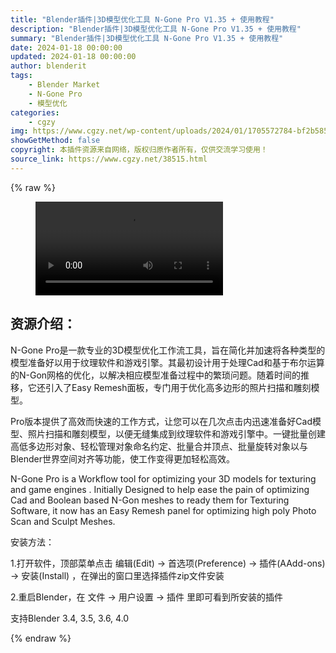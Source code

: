 ```yaml
---
title: "Blender插件|3D模型优化工具 N-Gone Pro V1.35 + 使用教程"
description: "Blender插件|3D模型优化工具 N-Gone Pro V1.35 + 使用教程"
summary: "Blender插件|3D模型优化工具 N-Gone Pro V1.35 + 使用教程"
date: 2024-01-18 00:00:00
updated: 2024-01-18 00:00:00
author: blenderit
tags: 
    - Blender Market
    - N-Gone Pro
    - 模型优化
categories:
    - cgzy
img: https://www.cgzy.net/wp-content/uploads/2024/01/1705572784-bf2b585aaeb7a04.webp
showGetMethod: false
copyright: 本插件资源来自网络，版权归原作者所有，仅供交流学习使用！
source_link: https://www.cgzy.net/38515.html
---
```


{% raw %}
<figure class="wp-block-video aligncenter"><video controls src="http://cloud.video.taobao.com/play/u/null/p/1/e/6/t/1/447042078028.mp4"></video></figure><div class="wp-block-pandastudio-title"><div class="title_style_01"><h2 id="h2-0">资源介绍：</h2></div></div><p class="is-style-text-indent-2em">N-Gone Pro是一款专业的3D模型优化工作流工具，旨在简化并加速将各种类型的模型准备好以用于纹理软件和游戏引擎。其最初设计用于处理Cad和基于布尔运算的N-Gon网格的优化，以解决相应模型准备过程中的繁琐问题。随着时间的推移，它还引入了Easy Remesh面板，专门用于优化高多边形的照片扫描和雕刻模型。</p><p>Pro版本提供了高效而快速的工作方式，让您可以在几次点击内迅速准备好Cad模型、照片扫描和雕刻模型，以便无缝集成到纹理软件和游戏引擎中。一键批量创建高低多边形对象、轻松管理对象命名约定、批量合并顶点、批量旋转对象以与Blender世界空间对齐等功能，使工作变得更加轻松高效。</p><p>N-Gone Pro is a Workflow tool for optimizing your 3D models for texturing and game engines . Initially Designed to help ease the pain of optimizing Cad and Boolean based N-Gon meshes to ready them for Texturing Software, it now has an Easy Remesh panel for optimizing high poly Photo Scan and Sculpt Meshes.</p><div class="wp-block-pandastudio-title"><div class="title_style_01"><p>安装方法：</p></div></div><p>1.打开软件，顶部菜单点击 编辑(Edit) → 首选项(Preference) → 插件(AAdd-ons) → 安装(Install) ，在弹出的窗口里选择插件zip文件安装</p><p>2.重启Blender，在 文件 → 用户设置 → 插件 里即可看到所安装的插件</p><div class="wp-block-pandastudio-tips"><div class="tip success "><p>支持Blender 3.4, 3.5, 3.6, 4.0</p>
</div></div>
<div style="display: none">cgzy</div>
{% endraw %}